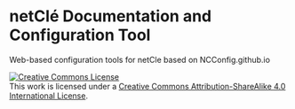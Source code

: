 # netClé Documentation and Configuration Tool
Web-based configuration tools for netCle based on NCConfig.github.io

<a rel="license" href="http://creativecommons.org/licenses/by-sa/4.0/"><img alt="Creative Commons License" 
style="border-width:0" src="https://i.creativecommons.org/l/by-sa/4.0/88x31.png" /></a><br />
This work is licensed under a <a rel="license" href="http://creativecommons.org/licenses/by-sa/4.0/">
Creative Commons Attribution-ShareAlike 4.0 International License</a>.

